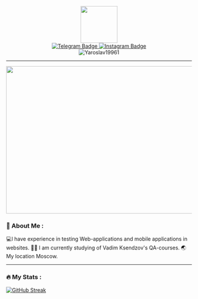 <div id="header" align="center">
<img src= "https://media.giphy.com/media/108JHWB1hruZnq/giphy.gif" width="100"/>
</div>

<div id="badges" align="center" >
 <a href="https://t.me/yKovalevy">
 <img src="https://img.shields.io/badge/-Telegram-blue?logo=Telegram&logoColor=white" alt="Telegram Badge"/>
<a href="https://instagram.com/yaroslav_kovalev?igshid=ZDdkNTZiNTM=">
 <img src="https://img.shields.io/badge/-Instagram-important?logo=Instagram&logoColor=white" alt="Instagram Badge"/>
   </a>
</div>

<div id="badges" align="center" >
 <img src="https://komarev.com/ghpvc/?username=Yaroslav19961&style=plastic&color=blueviolet"alt="Yaroslav19961" />
</div>

___

<div align="center">
 <img src="https://img.freepik.com/premium-vector/remote-workplace-man-working-at-computer-freelancer-character_81894-7594.jpg" width="550" height="400"/>
</div>

### :man: About Me :
:computer:I have experience in testing Web-applications and mobile applications in websites.
:man_student: I am currently studying  of Vadim Ksendzov's QA-courses.
:earth_asia: My location Moscow.

---

### :fire: My Stats :


[![GitHub Streak](http://github-readme-streak-stats.herokuapp.com?user=Yaroslav19961&theme=modern-lilac2&hide_border=true&border_radius=8.2&date_format=j%2Fn%5B%2FY%5D&disable_animations=true)](https://git.io/streak-stats)

